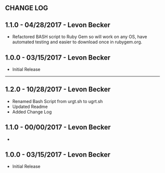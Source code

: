 ## CHANGE LOG

## 1.1.0 - 04/28/2017 - Levon Becker
* Refactored BASH script to Ruby Gem so will work on any OS, have automated testing and easier to download once in rubygem.org.

## 1.0.0 - 03/15/2017 - Levon Becker
* Initial Release

- - -
## 1.2.0 - 10/28/2017 - Levon Becker
* Renamed Bash Script from urgt.sh to ugrt.sh
* Updated Readme
* Added Change Log

## 1.1.0 - 00/00/2017 - Levon Becker
* 

## 1.0.0 - 03/15/2017 - Levon Becker
* Initial Release
